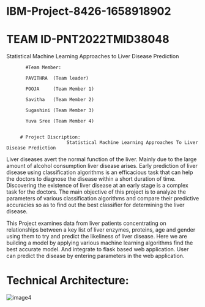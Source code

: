 # IBM-Project-8426-1658918902
# TEAM ID-PNT2022TMID38048

Statistical Machine Learning Approaches to Liver Disease Prediction

           #Team Member:

           PAVITHRA  (Team leader)

           POOJA     (Team Member 1)

           Savitha   (Team Member 2)

           Sugashini (Team Member 3)

           Yuva Sree (Team Member 4)


         # Project Discription:
                          Statistical Machine Learning Approaches To Liver Disease Prediction
Liver diseases avert the normal function of the liver. Mainly due to the large amount of alcohol consumption liver disease arises. Early prediction of liver disease using classification algorithms is an efficacious task that can help the doctors to diagnose the disease within a short duration of time. Discovering the existence of liver disease at an early stage is a complex task for the doctors. The main objective of this project is to analyze the parameters of various classification algorithms and compare their predictive accuracies so as to find out the best classifier for determining the liver disease.

This Project examines data from liver patients concentrating on relationships between a key list of liver enzymes, proteins, age and gender using them to try and predict the likeliness of liver disease. Here we are building a model by applying various machine learning algorithms find the best accurate model. And integrate to flask based web application. User can predict the disease by entering parameters in the web application.

# Technical Architecture:


![image4](https://user-images.githubusercontent.com/106682526/198864190-fa0d7873-81fd-46c9-aef6-4097b87a7c0f.png)


